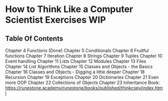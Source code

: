 # How to Think Like a Computer Scientist Exercises WIP
## Table Of Contents
Chapter 4 Functions (Done)
Chapter 5 Conditionals
Chapter 6 Fruitful functions
Chapter 7 Iteration
Chapter 8 Strings
Chapter 9 Tuples
Chapter 10 Event handling
Chapter 11 Lists
Chapter 12 Modules
Chapter 13 Files
Chapter 14 List Algorithms
Chapter 15 Classes and Objects - the Basics
Chapter 16 Classes and Objects - Digging a little deeper
Chapter 18 Recursion
Chapter 19 Exceptions
Chapter 20 Dictionaries
Chapter 21 Even more OOP
Chapter 22 Collections of Objects
Chapter 23 Inheritance
Book:
https://runestone.academy/runestone/books/published/thinkcspy/index.html

